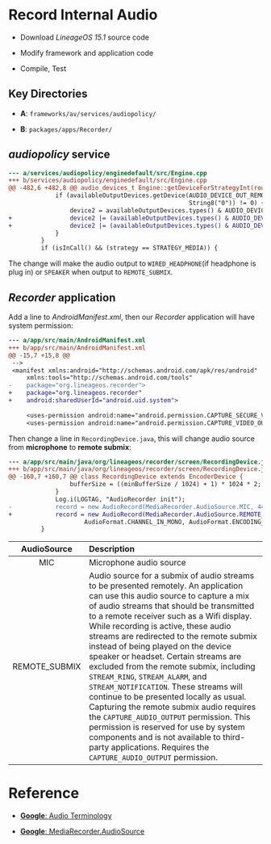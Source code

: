 # Record Internal Audio


 - Download *LineageOS 15.1* source code

 - Modify framework and application code

 - Compile, Test

## Key Directories

 - **A**: `frameworks/av/services/audiopolicy/`

 - **B**: `packages/apps/Recorder/`
 


## *audiopolicy* service


```diff
--- a/services/audiopolicy/enginedefault/src/Engine.cpp
+++ b/services/audiopolicy/enginedefault/src/Engine.cpp
@@ -482,6 +482,8 @@ audio_devices_t Engine::getDeviceForStrategyInt(routing_strategy strategy,
             if (availableOutputDevices.getDevice(AUDIO_DEVICE_OUT_REMOTE_SUBMIX,
                                                  String8("0")) != 0) {
                 device2 = availableOutputDevices.types() & AUDIO_DEVICE_OUT_REMOTE_SUBMIX;
+                device2 |= (availableOutputDevices.types() & AUDIO_DEVICE_OUT_WIRED_HEADPHONE);
+                device2 |= (availableOutputDevices.types() & AUDIO_DEVICE_OUT_SPEAKER);
             }
         }
         if (isInCall() && (strategy == STRATEGY_MEDIA)) {
```

The change will make the audio output to `WIRED_HEADPHONE`(if headphone is plug in) or `SPEAKER` when output to `REMOTE_SUBMIX`.


## *Recorder* application

Add a line to *AndroidManifest.xml*, then our *Recorder* application will have system permission:

```diff
--- a/app/src/main/AndroidManifest.xml
+++ b/app/src/main/AndroidManifest.xml
@@ -15,7 +15,8 @@
 -->
 <manifest xmlns:android="http://schemas.android.com/apk/res/android"
     xmlns:tools="http://schemas.android.com/tools"
-    package="org.lineageos.recorder">
+    package="org.lineageos.recorder"
+    android:sharedUserId="android.uid.system">
 
     <uses-permission android:name="android.permission.CAPTURE_SECURE_VIDEO_OUTPUT" />
     <uses-permission android:name="android.permission.CAPTURE_VIDEO_OUTPUT" />
```

Then change a line in `RecordingDevice.java`, this will change audio source from **microphone** to **remote submix**:


```diff
--- a/app/src/main/java/org/lineageos/recorder/screen/RecordingDevice.java
+++ b/app/src/main/java/org/lineageos/recorder/screen/RecordingDevice.java
@@ -160,7 +160,7 @@ class RecordingDevice extends EncoderDevice {
                 bufferSize = ((minBufferSize / 1024) + 1) * 1024 * 2;
             }
             Log.i(LOGTAG, "AudioRecorder init");
-            record = new AudioRecord(MediaRecorder.AudioSource.MIC, 44100,
+            record = new AudioRecord(MediaRecorder.AudioSource.REMOTE_SUBMIX, 44100,
                     AudioFormat.CHANNEL_IN_MONO, AudioFormat.ENCODING_PCM_16BIT, bufferSize);
         }
```



|AudioSource|Description|
|:-:|:-|
|MIC|Microphone audio source |
|REMOTE_SUBMIX|Audio source for a submix of audio streams to be presented remotely. An application can use this audio source to capture a mix of audio streams that should be transmitted to a remote receiver such as a Wifi display. While recording is active, these audio streams are redirected to the remote submix instead of being played on the device speaker or headset. Certain streams are excluded from the remote submix, including `STREAM_RING`, `STREAM_ALARM`, and `STREAM_NOTIFICATION`. These streams will continue to be presented locally as usual. Capturing the remote submix audio requires the `CAPTURE_AUDIO_OUTPUT` permission. This permission is reserved for use by system components and is not available to third-party applications. Requires the `CAPTURE_AUDIO_OUTPUT` permission.|





# Reference

 - [**Google**: Audio Terminology](https://source.android.com/devices/audio/terminology)

 - [**Google**: MediaRecorder.AudioSource](https://developer.android.com/reference/android/media/MediaRecorder.AudioSource)
